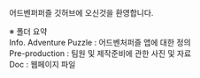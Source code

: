 어드벤퍼퍼즐 깃허브에 오신것을 환영합니다.

※ 폴더 요약 <br>
Info. Adventure Puzzle : 어드벤처퍼즐 앱에 대한 정의 <br>
Pre-production : 팀원 및 제작준비에 관한 사진 및 자료 <br>
Doc : 웹페이지 파일 <br>
